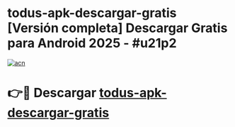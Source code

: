 # todus-apk-descargar-gratis  [Versión completa] Descargar Gratis para Android 2025 - #u21p2

[![acn](https://github.com/user-attachments/assets/0f9c940e-d8b0-45ae-aac7-cd30a18b3e1c)](https://apps.freeplayer.one?title=todus-apk-descargar-gratis&ref=9F)

# 👉🔴 Descargar [todus-apk-descargar-gratis](https://apps.freeplayer.one?title=todus-apk-descargar-gratis&ref=9F)